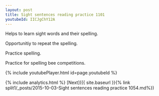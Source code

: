 ```yaml
---
layout: post
title: Sight sentences reading practice 1101
youtubeId: IICJgChY12A
---
```

 
 
Helps to learn sight words and their spelling.

Opportunitiy to repeat the spelling. 

Practice spelling. 
 
Practice for spelling bee competitions. 
 
{% include youtubePlayer.html id=page.youtubeId %}
 
 
{% include analytics.html %} 
[Next]({{ site.baseurl }}{% link  split1/_posts/2015-10-03-Sight sentences reading practice 1054.md%})
 
